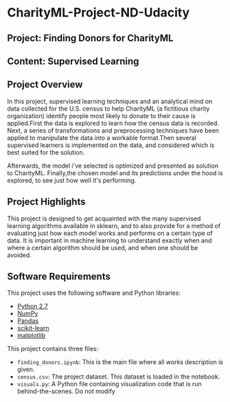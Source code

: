 # CharityML-Project-ND-Udacity

## Project: Finding Donors for CharityML

## Content: Supervised Learning

## Project Overview
In this project, supervised learning techniques and an analytical mind on data collected for the U.S. census to help CharityML (a fictitious charity organization) identify people most likely to donate to their cause is applied.First the data is explored to learn how the census data is recorded. Next, a series of transformations and preprocessing techniques have been applied to manipulate the data into a workable format.Then several supervised learners is implemented on the data, and considered which is best suited for the solution. 

Afterwards, the model i've selected is optimized and presented as solution to CharityML. Finally,the chosen model and its predictions under the hood is explored, to see just how well it's performing.


## Project Highlights
This project is designed to get acquainted with the many supervised learning algorithms available in sklearn, and to also provide for a method of evaluating just how each model works and performs on a certain type of data. It is important in machine learning to understand exactly when and where a certain algorithm should be used, and when one should be avoided.

## Software Requirements

This project uses the following software and Python libraries:

- [Python 2.7](https://www.python.org/download/releases/2.7/)
- [NumPy](http://www.numpy.org/)
- [Pandas](http://pandas.pydata.org/)
- [scikit-learn](http://scikit-learn.org/stable/)
- [matplotlib](http://matplotlib.org/)


This project contains three files:

- `finding_donors.ipynb`: This is the main file where all works description is given.
- `census.csv`: The project dataset. This dataset is loaded in the notebook.
- `visuals.py`: A Python file containing visualization code that is run behind-the-scenes. Do not modify